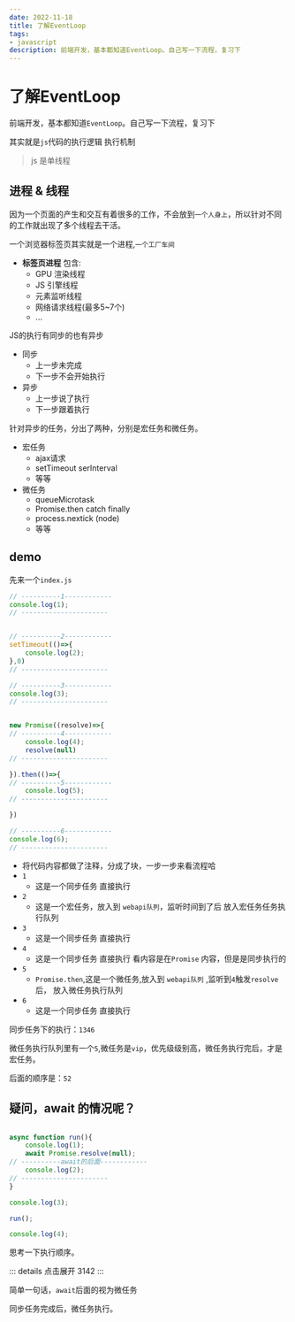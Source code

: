 ```yaml
---
date: 2022-11-18
title: 了解EventLoop
tags:
- javascript
description: 前端开发，基本都知道EventLoop。自己写一下流程，复习下
---
```



# 了解EventLoop

前端开发，基本都知道`EventLoop`。自己写一下流程，复习下

其实就是`js`代码的执行逻辑 执行机制


> js 是单线程

## 进程 & 线程

因为一个页面的产生和交互有着很多的工作，不会放到`一个人身上`，所以针对不同的工作就出现了多个线程去干活。

一个浏览器标签页其实就是一个进程,`一个工厂车间`

- **标签页进程** 包含:
  - GPU 渲染线程
  - JS 引擎线程
  - 元素监听线程
  - 网络请求线程(最多5~7个)
  - ...


JS的执行有同步的也有异步

- 同步
  - 上一步未完成
  - 下一步不会开始执行
- 异步
  - 上一步说了执行
  - 下一步跟着执行


针对异步的任务，分出了两种，分别是宏任务和微任务。
- 宏任务
  - ajax请求
  - setTimeout serInterval
  - 等等
- 微任务
  - queueMicrotask
  - Promise.then catch finally
  - process.nextick (node)
  - 等等
## demo
先来一个`index.js`

```js
// ----------1------------
console.log(1);
// ----------------------


// ----------2------------
setTimeout(()=>{
    console.log(2);
},0)
// ----------------------

// ----------3------------
console.log(3);
// ----------------------


new Promise((resolve)=>{
// ----------4------------
    console.log(4);
    resolve(null)
// ----------------------

}).then(()=>{
// ----------5------------
    console.log(5);
// ----------------------

})

// ----------6------------
console.log(6);
// ----------------------


```

- 将代码内容都做了注释，分成了块，一步一步来看流程哈
- `1` 
  - 这是一个同步任务 直接执行
- `2`
  - 这是一个宏任务，放入到 `webapi队列`，监听时间到了后 放入宏任务任务执行队列
- `3`
  - 这是一个同步任务 直接执行
- `4`
  - 这是一个同步任务 直接执行 看内容是在`Promise` 内容，但是是同步执行的
- `5`
  -  `Promise.then`,这是一个微任务,放入到 `webapi队列` ,监听到`4`触发`resolve` 后， 放入微任务执行队列
- `6`
  - 这是一个同步任务 直接执行

同步任务下的执行：`1346`

微任务执行队列里有一个`5`,微任务是`vip`，优先级级别高，微任务执行完后，才是宏任务。

后面的顺序是：`52`


## 疑问，await 的情况呢？

```js

async function run(){
    console.log(1);
    await Promise.resolve(null);
// ----------await的后面------------
    console.log(2);
// ----------------------
}

console.log(3);

run();

console.log(4);

```

思考一下执行顺序。

::: details 点击展开
3142
:::



简单一句话，`await`后面的视为微任务

同步任务完成后，微任务执行。
